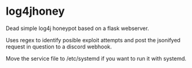 # log4jhoney


Dead simple log4j honeypot based on a flask webserver.

Uses regex to identify posible exploit attempts and post the jsonifyed request in question to a discord webhook.

Move the service file to /etc/systemd if you want to run it with systemd.